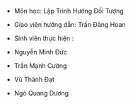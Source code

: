 - Môn học: Lập Trình Hướng Đối Tượng
- Gíao viên hướng dẫn: Trần Đăng Hoan
- Sinh viên thực hiện : 

-	Nguyễn Minh Đức 
-	Trần Mạnh Cường
-	Vũ Thành Đạt
-	Ngô Quang Dương
